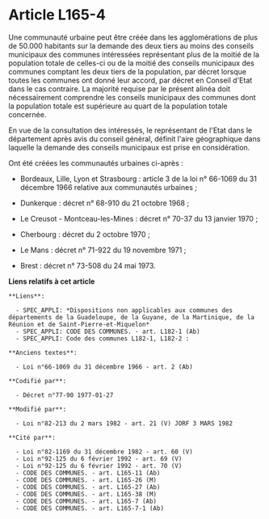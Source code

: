 # Article L165-4

Une communauté urbaine peut être créée dans les agglomérations de plus de 50.000 habitants sur la demande des deux tiers au
moins des conseils municipaux des communes intéressées représentant plus de la moitié de la population totale de celles-ci ou
de la moitié des conseils municipaux des communes comptant les deux tiers de la population, par décret lorsque toutes les
communes ont donné leur accord, par décret en Conseil d'Etat dans le cas contraire. La majorité requise par le présent alinéa
doit nécessairement comprendre les conseils municipaux des communes dont la population totale est supérieure au quart de la
population totale concernée.

En vue de la consultation des intéressés, le représentant de l'Etat dans le département après avis du conseil général,
définit l'aire géographique dans laquelle la demande des conseils municipaux est prise en considération.

Ont été créées les communautés urbaines ci-après :

- Bordeaux, Lille, Lyon et Strasbourg : article 3 de la loi n° 66-1069 du 31 décembre 1966 relative aux communautés
urbaines ;

- Dunkerque : décret n° 68-910 du 21 octobre 1968 ;

- Le Creusot - Montceau-les-Mines : décret n° 70-37 du 13 janvier 1970 ;

- Cherbourg : décret du 2 octobre 1970 ;

- Le Mans : décret n° 71-922 du 19 novembre 1971 ;

- Brest : décret n° 73-508 du 24 mai 1973.

**Liens relatifs à cet article**

	**Liens**:

	  - SPEC_APPLI: *Dispositions non applicables aux communes des départements de la Guadeloupe, de la Guyane, de la Martinique, de la Réunion et de Saint-Pierre-et-Miquelon*
	  - SPEC_APPLI: CODE DES COMMUNES. - art. L182-1 (Ab)
	  - SPEC_APPLI: Code des communes L182-1, L182-2 :

	**Anciens textes**:

	  - Loi n°66-1069 du 31 décembre 1966 - art. 2 (Ab)

	**Codifié par**:

	  - Décret n°77-90 1977-01-27

	**Modifié par**:

	  - Loi n°82-213 du 2 mars 1982 - art. 21 (V) JORF 3 MARS 1982

	**Cité par**:

	  - Loi n°82-1169 du 31 décembre 1982 - art. 60 (V)
	  - Loi n°92-125 du 6 février 1992 - art. 69 (V)
	  - Loi n°92-125 du 6 février 1992 - art. 70 (V)
	  - CODE DES COMMUNES. - art. L165-11 (Ab)
	  - CODE DES COMMUNES. - art. L165-26 (M)
	  - CODE DES COMMUNES. - art. L165-27 (Ab)
	  - CODE DES COMMUNES. - art. L165-38 (M)
	  - CODE DES COMMUNES. - art. L165-7 (Ab)
	  - CODE DES COMMUNES. - art. L165-7-1 (Ab)
